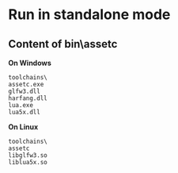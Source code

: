 # Run in standalone mode

## Content of bin\assetc

**On Windows**

```
toolchains\
assetc.exe
glfw3.dll
harfang.dll
lua.exe
lua5x.dll
```

**On Linux**

```
toolchains\
assetc
libglfw3.so
liblua5x.so
```
